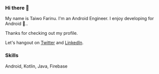 ### Hi there 👋

My name is Taiwo Farinu. I'm an Android Engineer.
I enjoy developing for Android 🤖..

Thanks for checking out my profile.

Let's hangout on [Twitter](https://twitter.com/petprog) and [LinkedIn](https://www.linkedin.com/in/taiwo-farinu-063b18120).

### Skills
Android, Kotlin, Java, Firebase

<!--
**petprog/petprog** is a ✨ _special_ ✨ repository because its `README.md` (this file) appears on your GitHub profile.

Skills: Flutter / Dart / Java / Kotin

[<img src='https://cdn.jsdelivr.net/npm/simple-icons@3.0.1/icons/github.svg' alt='github' height='18'>](https://github.com/petprog)  [<img src='https://cdn.jsdelivr.net/npm/simple-icons@3.0.1/icons/instagram.svg' alt='instagram' height='18'>](https://www.instagram.com/petprog/)  [<img src='https://cdn.jsdelivr.net/npm/simple-icons@3.0.1/icons/twitter.svg' alt='twitter' height='18'>](https://twitter.com/taiwofarinu)  [<img src='https://cdn.jsdelivr.net/npm/simple-icons@3.0.1/icons/stackoverflow.svg' alt='stackoverflow' height='18'>](https://stackoverflow.com/users/petprog/)

![GitHub stats](https://github-readme-stats.vercel.app/api?username=petprog&show_icons=true)  
